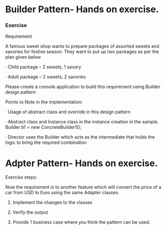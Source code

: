 # Builder Pattern- Hands on exercise.

### Exercise

Requirement

A famous sweet shop wants to prepare packages of assorted sweets and savories for festive season. They want to put up two packages as per the plan given below

· Child package – 2 sweets, 1 savory

· Adult package – 2 sweets, 2 savories

Please create a console application to build this requirement using Builder design pattern

Points to Note in the implementation:

· Usage of abstract class and override in this design pattern

· Abstract class and Instance class in the instance creation in the sample. Builder b1 = new ConcreteBuilder1();

· Director uses the Builder which acts as the intermediate that holds the logic to bring the required combination


# Adpter Pattern- Hands on exercise.

Exercise steps:

Now the requirement is to another feature which will convert the price of a car from USD to Euro using the same Adapter classes.

1. Implement the changes to the classes

2. Verify the output

3. Provide 1 business case where you think the pattern can be used.